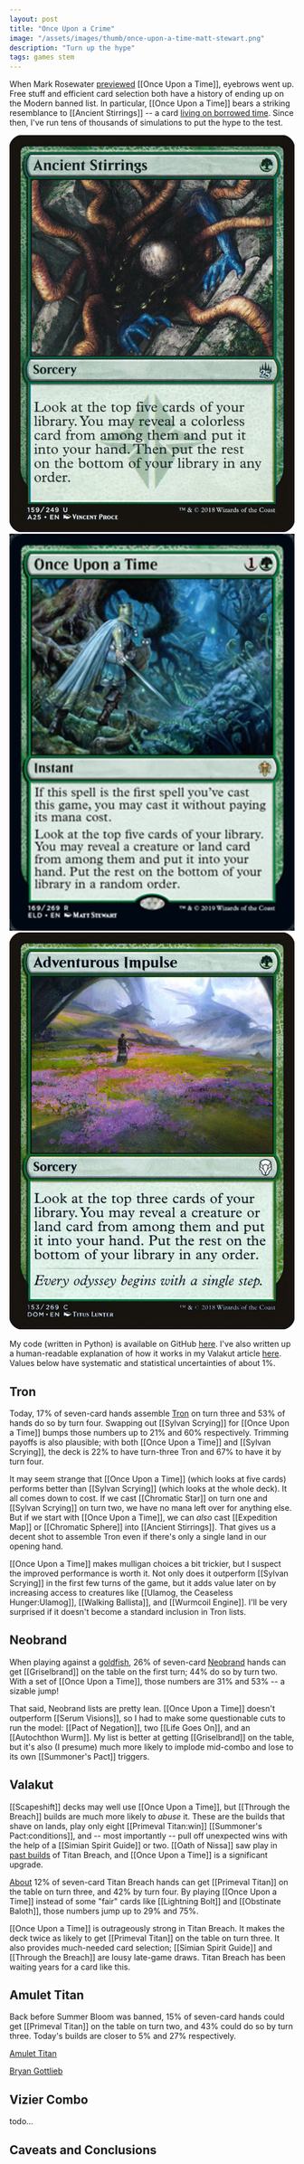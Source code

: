 ```yaml
---
layout: post
title: "Once Upon a Crime"
image: "/assets/images/thumb/once-upon-a-time-matt-stewart.png"
description: "Turn up the hype"
tags: games stem
---
```


When Mark Rosewater [previewed](https://magic.wizards.com/en/articles/archive/making-magic/eldraine-or-shine-2019-09-09) [[Once Upon a Time]], eyebrows went up. Free stuff and efficient card selection both have a history of ending up on the Modern banned list. In particular, [[Once Upon a Time]] bears a striking resemblance to [[Ancient Stirrings]] -- a card [living on borrowed time](https://magic.wizards.com/en/articles/archive/news/january-21-2019-banned-and-restricted-announcement). Since then, I've run tens of thousands of simulations to put the hype to the test.

<div class="flex-across">
<img class="half" src="/assets/images/ancient-stirrings.png">
<img class="half" src="/assets/images/once-upon-a-time.png">
<img class="half" src="/assets/images/adventurous-impulse.png">
</div>

My code (written in Python) is available on GitHub [here](https://github.com/charles-uno/amulet). I've also written up a human-readable explanation of how it works in my Valakut article [here](http://charles.uno/valakut-simulation/). Values below have systematic and statistical uncertainties of about 1%.


## Tron

Today, 17% of seven-card hands assemble [Tron](https://www.mtggoldfish.com/archetype/modern-tron-46482#paper) on turn three and 53% of hands do so by turn four. Swapping out [[Sylvan Scrying]] for [[Once Upon a Time]] bumps those numbers up to 21% and 60% respectively. Trimming payoffs is also plausible; with both [[Once Upon a Time]] and [[Sylvan Scrying]], the deck is 22% to have turn-three Tron and 67% to have it by turn four.

It may seem strange that [[Once Upon a Time]] (which looks at five cards) performs better than [[Sylvan Scrying]] (which looks at the whole deck). It all comes down to cost. If we cast [[Chromatic Star]] on turn one and [[Sylvan Scrying]] on turn two, we have no mana left over for anything else. But if we start with [[Once Upon a Time]], we can *also* cast [[Expedition Map]] or [[Chromatic Sphere]] into [[Ancient Stirrings]]. That gives us a decent shot to assemble Tron even if there's only a single land in our opening hand.

[[Once Upon a Time]] makes mulligan choices a bit trickier, but I suspect the improved performance is worth it. Not only does it outperform [[Sylvan Scrying]] in the first few turns of the game, but it adds value later on by increasing access to creatures like [[Ulamog, the Ceaseless Hunger:Ulamog]], [[Walking Ballista]], and [[Wurmcoil Engine]]. I'll be very surprised if it doesn't become a standard inclusion in Tron lists.


## Neobrand

When playing against a [goldfish](https://mtg.gamepedia.com/Goldfishing), 26% of seven-card [Neobrand](https://www.mtggoldfish.com/archetype/modern-neobrand#paper) hands can get [[Griselbrand]] on the table on the first turn; 44% do so by turn two. With a set of [[Once Upon a Time]], those numbers are 31% and 53% -- a sizable jump!

That said, Neobrand lists are pretty lean. [[Once Upon a Time]] doesn't outperform [[Serum Visions]], so I had to make some questionable cuts to run the model: [[Pact of Negation]], two [[Life Goes On]], and an [[Autochthon Wurm]]. My list is better at getting [[Griselbrand]] on the table, but it's also (I presume) much more likely to implode mid-combo and lose to its own [[Summoner's Pact]] triggers.


## Valakut

[[Scapeshift]] decks may well use [[Once Upon a Time]], but [[Through the Breach]] builds are much more likely to *abuse* it. These are the builds that shave on lands, play only eight [[Primeval Titan:win]] [[Summoner's Pact:conditions]], and -- most importantly -- pull off unexpected wins with the help of a [[Simian Spirit Guide]] or two. [[Oath of Nissa]] saw play in [past builds](http://www.starcitygames.com/events/coverage/rg_valakut_with_matthias_hunt.html) of Titan Breach, and [[Once Upon a Time]] is a significant upgrade.

[About](http://charles.uno/valakut-simulation/) 12% of seven-card Titan Breach hands can get [[Primeval Titan]] on the table on turn three, and 42% by turn four. By playing [[Once Upon a Time]] instead of some "fair" cards like [[Lightning Bolt]] and [[Obstinate Baloth]], those numbers jump up to 29% and 75%.

[[Once Upon a Time]] is outrageously strong in Titan Breach. It makes the deck twice as likely to get [[Primeval Titan]] on the table on turn three. It also provides much-needed card selection; [[Simian Spirit Guide]] and [[Through the Breach]] are lousy late-game draws. Titan Breach has been waiting years for a card like this.


## Amulet Titan


Back before Summer Bloom was banned, 15% of seven-card hands could get [[Primeval Titan]] on the table on turn two, and 43% could do so by turn three. Today's builds are closer to 5% and 27% respectively.


[Amulet Titan](https://www.mtggoldfish.com/archetype/modern-amulet-titan-88330#paper)

[Bryan Gottlieb](http://www.starcitygames.com/articles/39061_If-Its-Free-Its-Me-How-Once-Upon-A-Time-Impacts-Modern.html)



## Vizier Combo

todo...


## Caveats and Conclusions
